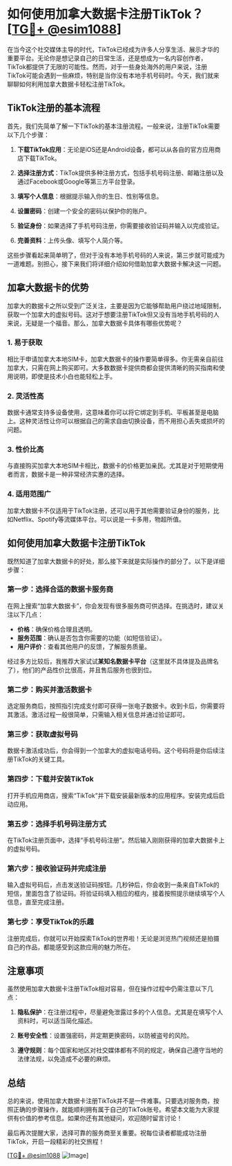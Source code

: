# 如何使用加拿大数据卡注册TikTok？[[TG💪+ @esim1088](https://t.me/s/esim1088)]

在当今这个社交媒体主导的时代，TikTok已经成为许多人分享生活、展示才华的重要平台。无论你是想记录自己的日常生活，还是想成为一名内容创作者，TikTok都提供了无限的可能性。然而，对于一些身处海外的用户来说，注册TikTok可能会遇到一些麻烦，特别是当你没有本地手机号码时。今天，我们就来聊聊如何利用加拿大数据卡轻松注册TikTok。

## TikTok注册的基本流程

首先，我们先简单了解一下TikTok的基本注册流程。一般来说，注册TikTok需要以下几个步骤：

1. **下载TikTok应用**：无论是iOS还是Android设备，都可以从各自的官方应用商店下载TikTok。
   
2. **选择注册方式**：TikTok提供多种注册方式，包括手机号码注册、邮箱注册以及通过Facebook或Google等第三方平台登录。

3. **填写个人信息**：根据提示输入你的生日、性别等信息。

4. **设置密码**：创建一个安全的密码以保护你的账户。

5. **验证身份**：如果选择了手机号码注册，你需要接收验证码并输入以完成验证。

6. **完善资料**：上传头像、填写个人简介等。

这些步骤看起来简单明了，但对于没有本地手机号码的人来说，第三步就可能成为一道难题。别担心，接下来我们将详细介绍如何借助加拿大数据卡解决这一问题。

## 加拿大数据卡的优势

加拿大的数据卡之所以受到广泛关注，主要是因为它能够帮助用户绕过地域限制，获取一个加拿大的虚拟号码。这对于想要注册TikTok但又没有当地手机号码的人来说，无疑是一个福音。那么，加拿大数据卡具体有哪些优势呢？

### 1. **易于获取**
   相比于申请加拿大本地SIM卡，加拿大数据卡的操作要简单得多。你无需亲自前往加拿大，只需在网上购买即可。大多数数据卡提供商都会提供清晰的购买指南和使用说明，即使是技术小白也能轻松上手。

### 2. **灵活性高**
   数据卡通常支持多设备使用，这意味着你可以将它绑定到手机、平板甚至是电脑上。这种灵活性让你可以根据自己的需求自由切换设备，而不用担心丢失或损坏的问题。

### 3. **性价比高**
   与直接购买加拿大本地SIM卡相比，数据卡的价格更加亲民。尤其是对于短期使用者而言，数据卡是一种非常经济实惠的选择。

### 4. **适用范围广**
   加拿大数据卡不仅适用于TikTok注册，还可以用于其他需要验证身份的服务，比如Netflix、Spotify等流媒体平台。可以说是一卡多用，物超所值。

## 如何使用加拿大数据卡注册TikTok

既然知道了加拿大数据卡的好处，那么接下来就是实际操作的部分了。以下是详细步骤：

### 第一步：选择合适的数据卡服务商
   在网上搜索“加拿大数据卡”，你会发现有很多服务商可供选择。在挑选时，建议关注以下几点：
   - **价格**：确保价格合理且透明。
   - **服务范围**：确认是否包含你需要的功能（如短信验证）。
   - **用户评价**：查看其他用户的反馈，了解服务质量。

   经过多方比较后，我推荐大家试试**某知名数据卡平台**（这里就不具体提及品牌名了），他们的产品性价比很高，并且售后服务也很到位。

### 第二步：购买并激活数据卡
   选定服务商后，按照指引完成支付即可获得一张电子数据卡。收到卡后，你需要将其激活。激活过程一般很简单，只需输入相关信息并通过验证即可。

### 第三步：获取虚拟号码
   数据卡激活成功后，你会得到一个加拿大的虚拟电话号码。这个号码将是你后续注册TikTok的关键工具。

### 第四步：下载并安装TikTok
   打开手机应用商店，搜索“TikTok”并下载安装最新版本的应用程序。安装完成后启动应用。

### 第五步：选择手机号码注册方式
   在TikTok注册页面中，选择“手机号码注册”。然后输入刚刚获得的加拿大数据卡上的虚拟号码。

### 第六步：接收验证码并完成注册
   输入虚拟号码后，点击发送验证码按钮。几秒钟后，你会收到一条来自TikTok的短信，里面包含了验证码。将验证码填入相应的框内，接着按照提示继续填写个人信息，直至完成注册。

### 第七步：享受TikTok的乐趣
   注册完成后，你就可以开始探索TikTok的世界啦！无论是浏览热门视频还是拍摄自己的作品，都能感受到这款应用的魅力所在。

## 注意事项

虽然使用加拿大数据卡注册TikTok相对容易，但在操作过程中仍需注意以下几点：

1. **隐私保护**：在注册过程中，尽量避免泄露过多的个人信息。尤其是在填写个人资料时，可以适当简化描述。
   
2. **账号安全性**：设置强密码，并定期更换密码，以防被盗号的风险。

3. **遵守规则**：每个国家和地区对社交媒体都有不同的规定，确保自己遵守当地的法律法规，以免造成不必要的麻烦。

## 总结

总的来说，使用加拿大数据卡注册TikTok并不是一件难事。只要选对服务商，按照正确的步骤操作，就能顺利拥有属于自己的TikTok账号。希望本文能为大家提供有价值的参考信息。如果你还有其他疑问，欢迎随时留言讨论！

最后再次提醒大家，选择可靠的服务商至关重要。祝每位读者都能成功注册TikTok，开启一段精彩的社交旅程！

[[TG💪+ @esim1088](https://t.me/s/esim1088) ![Image](https://i.postimg.cc/4NQfJmqS/Snipaste-2025-05-13-00-14-12.png)]